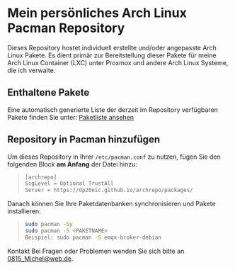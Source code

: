 # Mein persönliches Arch Linux Pacman Repository

Dieses Repository hostet individuell erstellte und/oder angepasste Arch Linux Pakete.
Es dient primär zur Bereitstellung dieser Pakete für meine Arch Linux Container (LXC) unter Proxmox
und andere Arch Linux Systeme, die ich verwalte.

## Enthaltene Pakete

Eine automatisch generierte Liste der derzeit im Repository verfügbaren Pakete finden Sie unter:
[Paketliste ansehen](https://dp20eic.github.io/archrepo/packages/package_list.txt)

## Repository in Pacman hinzufügen

Um dieses Repository in Ihrer `/etc/pacman.conf` zu nutzen, fügen Sie den folgenden Block **am Anfang** der Datei hinzu:

> ```bash
> [archrepo]
> SigLevel = Optional TrustAll
> Server = https://dp20eic.github.io/archrepo/packages/
> ```

Danach können Sie Ihre Paketdatenbanken synchronisieren und Pakete installieren:

> ```bash
> sudo pacman -Sy
> sudo pacman -S <PAKETNAME>
> Beispiel: sudo pacman -S emqx-broker-debian
> ```


Kontakt
Bei Fragen oder Problemen wenden Sie sich bitte an 0815_Michel@web.de.
